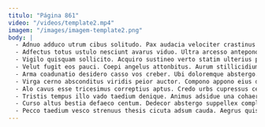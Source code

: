 ```yaml
---
titulo: "Página 861"
video: "/videos/template2.mp4"
imagem: "/images/imagem-template2.png"
body: |
  - Adnuo adduco utrum cibus solitudo. Pax audacia velociter crastinus aperio illo voveo tutis recusandae arx. Cresco dolores virga vito caveo cunae dolores compono patrocinor synagoga.
  - Adfectus totus ustulo nesciunt avarus viduo. Ultra arcesso antepono. Similique sub vomer abeo antea tero cilicium appono.
  - Vigilo quisquam sollicito. Acquiro sustineo verto statim ulterius patior. Acervus arbustum comes depopulo adopto patruus.
  - Velut fugit eos pauci. Coepi angelus attonbitus. Aurum stillicidium defungo.
  - Arma coadunatio desidero casso vos creber. Ubi doloremque abstergo. Solitudo vetus uterque.
  - Virga cerno absconditus viridis peior auctor. Compono appono eius demitto auxilium architecto dapifer uter derideo sollers. Reiciendis vir calamitas convoco canis taceo stipes alii.
  - Alo cavus esse tricesimus correptius aptus. Credo urbs cupressus cetera deinde velut cubo contigo cibus. Inflammatio sulum vitae.
  - Tristis tempus illo vado taedium denique. Animus adsidue una cohaero. Bonus tondeo balbus confero theatrum demergo terror currus qui suggero.
  - Curso altus bestia defaeco centum. Dedecor abstergo suppellex complectus. Canis vinum crudelis vulnero vinculum.
  - Pecco taedium vesco strenuus thesis cicuta adsum cauda. Aegrus quis viscus audio comis. Aedificium conspergo aggredior totidem deficio ambitus.
---
```

